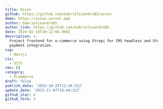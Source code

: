 ```yaml
---
title: Avion
github: https://github.com/GabrielLeandroBS/avion
demo: https://avion.vercel.app
author: GabrielLeandroBS
author_link: https://github.com/GabrielLeandroBS
date: 2024-02-18T10:12:04.906Z
description: >-
  Project frontend for e-commerce using Strapi for CMS headless and Stripe for
  payment integration.
ssg:
  - Nextjs
css:
  - SCSS
cms: []
category:
  - Ecommerce
draft: false
publish_date: '2022-10-25T11:34:31Z'
update_date: '2023-11-07T18:44:22Z'
github_star: 6
github_fork: 3
---
```

